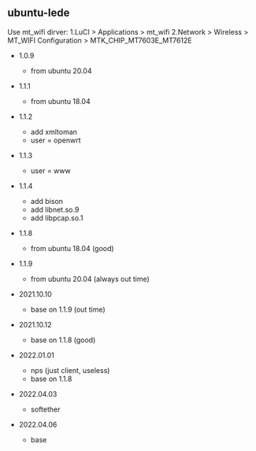 ubuntu-lede
-------------------------------
Use mt_wifi dirver:
1.LuCI > Applications > mt_wifi
2.Network > Wireless > MT_WIFI Configuration > MTK_CHIP_MT7603E_MT7612E

- 1.0.9
  - from ubuntu 20.04

- 1.1.1
  - from ubuntu 18.04

- 1.1.2
  - add xmltoman
  - user = openwrt

- 1.1.3
  - user = www

- 1.1.4
  - add bison
  - add libnet.so.9
  - add libpcap.so.1

- 1.1.8
  - from ubuntu 18.04 (good)

- 1.1.9
  - from ubuntu 20.04 (always out time)
  
- 2021.10.10
  - base on 1.1.9 (out time)

- 2021.10.12
  - base on 1.1.8 (good)

- 2022.01.01
  - nps (just client, useless)
  - base on 1.1.8 

- 2022.04.03
  - softether

- 2022.04.06
  - base